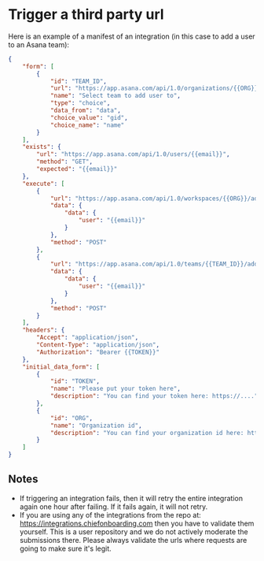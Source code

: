 # Trigger a third party url
Here is an example of a manifest of an integration (in this case to add a user to an Asana team):

```json
{
	"form": [
        {
            "id": "TEAM_ID",
            "url": "https://app.asana.com/api/1.0/organizations/{{ORG}}/teams",
            "name": "Select team to add user to",
            "type": "choice",
            "data_from": "data",
            "choice_value": "gid",
            "choice_name": "name"
        }
    ],
	"exists": {
		"url": "https://app.asana.com/api/1.0/users/{{email}}",
		"method": "GET",
		"expected": "{{email}}"
	},
	"execute": [
        {
			"url": "https://app.asana.com/api/1.0/workspaces/{{ORG}}/addUser",
			"data": {
				"data": {
					"user": "{{email}}"
				}
			},
			"method": "POST"
		},
		{
			"url": "https://app.asana.com/api/1.0/teams/{{TEAM_ID}}/addUser",
			"data": {
				"data": {
					"user": "{{email}}"
				}
			},
			"method": "POST"
		}
	],
	"headers": {
		"Accept": "application/json",
		"Content-Type": "application/json",
		"Authorization": "Bearer {{TOKEN}}"
	},
	"initial_data_form": [
        {
			"id": "TOKEN",
			"name": "Please put your token here",
			"description": "You can find your token here: https://...."
		},
		{
			"id": "ORG",
			"name": "Organization id",
			"description": "You can find your organization id here: https://..."
		}
	]
}
```

## Notes
* If triggering an integration fails, then it will retry the entire integration again one hour after failing. If it fails again, it will not retry.
* If you are using any of the integrations from the repo at: https://integrations.chiefonboarding.com then you have to validate them yourself. This is a user repository and we do not actively moderate the submissions there. Please always validate the urls where requests are going to make sure it's legit. 
